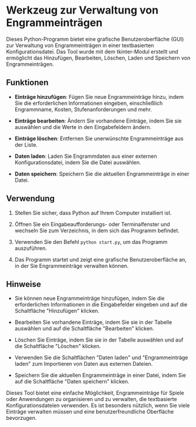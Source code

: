 # Werkzeug zur Verwaltung von Engrammeinträgen

Dieses Python-Programm bietet eine grafische Benutzeroberfläche (GUI) zur Verwaltung von Engrammeinträgen in einer textbasierten Konfigurationsdatei. Das Tool wurde mit dem tkinter-Modul erstellt und ermöglicht das Hinzufügen, Bearbeiten, Löschen, Laden und Speichern von Engrammeinträgen.

## Funktionen

- **Einträge hinzufügen**: Fügen Sie neue Engrammeinträge hinzu, indem Sie die erforderlichen Informationen eingeben, einschließlich Engrammname, Kosten, Stufenanforderungen und mehr.

- **Einträge bearbeiten**: Ändern Sie vorhandene Einträge, indem Sie sie auswählen und die Werte in den Eingabefeldern ändern.

- **Einträge löschen**: Entfernen Sie unerwünschte Engrammeinträge aus der Liste.

- **Daten laden**: Laden Sie Engrammdaten aus einer externen Konfigurationsdatei, indem Sie die Datei auswählen.

- **Daten speichern**: Speichern Sie die aktuellen Engrammeinträge in einer Datei.

## Verwendung

1. Stellen Sie sicher, dass Python auf Ihrem Computer installiert ist.

2. Öffnen Sie ein Eingabeaufforderungs- oder Terminalfenster und wechseln Sie zum Verzeichnis, in dem sich das Programm befindet.

3. Verwenden Sie den Befehl `python start.py`, um das Programm auszuführen.

4. Das Programm startet und zeigt eine grafische Benutzeroberfläche an, in der Sie Engrammeinträge verwalten können.

## Hinweise

- Sie können neue Engrammeinträge hinzufügen, indem Sie die erforderlichen Informationen in die Eingabefelder eingeben und auf die Schaltfläche "Hinzufügen" klicken.

- Bearbeiten Sie vorhandene Einträge, indem Sie sie in der Tabelle auswählen und auf die Schaltfläche "Bearbeiten" klicken.

- Löschen Sie Einträge, indem Sie sie in der Tabelle auswählen und auf die Schaltfläche "Löschen" klicken.

- Verwenden Sie die Schaltflächen "Daten laden" und "Engrammeinträge laden" zum Importieren von Daten aus externen Dateien.

- Speichern Sie die aktuellen Engrammeinträge in einer Datei, indem Sie auf die Schaltfläche "Daten speichern" klicken.

Dieses Tool bietet eine einfache Möglichkeit, Engrammeinträge für Spiele oder Anwendungen zu organisieren und zu verwalten, die textbasierte Konfigurationsdateien verwenden. Es ist besonders nützlich, wenn Sie viele Einträge verwalten müssen und eine benutzerfreundliche Oberfläche bevorzugen.
